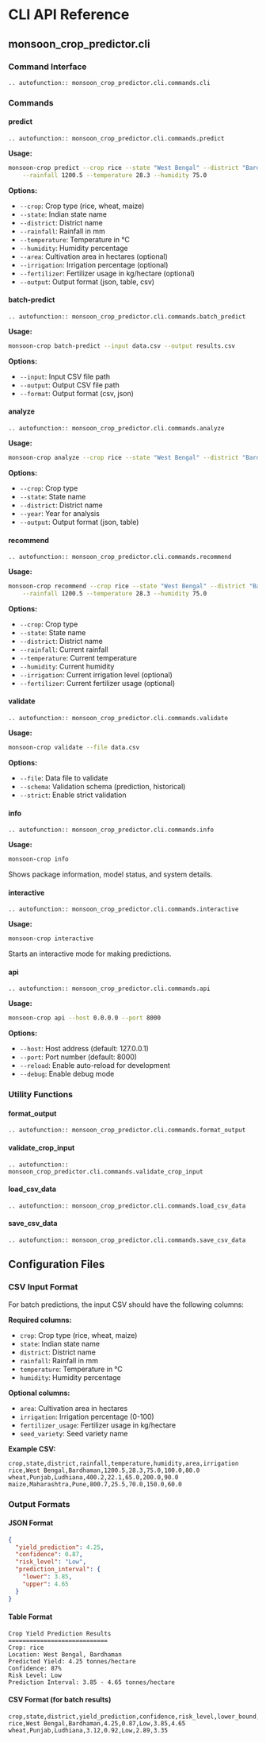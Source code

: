 # CLI API Reference

## monsoon_crop_predictor.cli

### Command Interface

```{eval-rst}
.. autofunction:: monsoon_crop_predictor.cli.commands.cli
```

### Commands

#### predict

```{eval-rst}
.. autofunction:: monsoon_crop_predictor.cli.commands.predict
```

**Usage:**

```bash
monsoon-crop predict --crop rice --state "West Bengal" --district "Bardhaman" \
    --rainfall 1200.5 --temperature 28.3 --humidity 75.0
```

**Options:**

- `--crop`: Crop type (rice, wheat, maize)
- `--state`: Indian state name
- `--district`: District name
- `--rainfall`: Rainfall in mm
- `--temperature`: Temperature in °C
- `--humidity`: Humidity percentage
- `--area`: Cultivation area in hectares (optional)
- `--irrigation`: Irrigation percentage (optional)
- `--fertilizer`: Fertilizer usage in kg/hectare (optional)
- `--output`: Output format (json, table, csv)

#### batch-predict

```{eval-rst}
.. autofunction:: monsoon_crop_predictor.cli.commands.batch_predict
```

**Usage:**

```bash
monsoon-crop batch-predict --input data.csv --output results.csv
```

**Options:**

- `--input`: Input CSV file path
- `--output`: Output CSV file path
- `--format`: Output format (csv, json)

#### analyze

```{eval-rst}
.. autofunction:: monsoon_crop_predictor.cli.commands.analyze
```

**Usage:**

```bash
monsoon-crop analyze --crop rice --state "West Bengal" --district "Bardhaman" --year 2024
```

**Options:**

- `--crop`: Crop type
- `--state`: State name
- `--district`: District name
- `--year`: Year for analysis
- `--output`: Output format (json, table)

#### recommend

```{eval-rst}
.. autofunction:: monsoon_crop_predictor.cli.commands.recommend
```

**Usage:**

```bash
monsoon-crop recommend --crop rice --state "West Bengal" --district "Bardhaman" \
    --rainfall 1200.5 --temperature 28.3 --humidity 75.0
```

**Options:**

- `--crop`: Crop type
- `--state`: State name
- `--district`: District name
- `--rainfall`: Current rainfall
- `--temperature`: Current temperature
- `--humidity`: Current humidity
- `--irrigation`: Current irrigation level (optional)
- `--fertilizer`: Current fertilizer usage (optional)

#### validate

```{eval-rst}
.. autofunction:: monsoon_crop_predictor.cli.commands.validate
```

**Usage:**

```bash
monsoon-crop validate --file data.csv
```

**Options:**

- `--file`: Data file to validate
- `--schema`: Validation schema (prediction, historical)
- `--strict`: Enable strict validation

#### info

```{eval-rst}
.. autofunction:: monsoon_crop_predictor.cli.commands.info
```

**Usage:**

```bash
monsoon-crop info
```

Shows package information, model status, and system details.

#### interactive

```{eval-rst}
.. autofunction:: monsoon_crop_predictor.cli.commands.interactive
```

**Usage:**

```bash
monsoon-crop interactive
```

Starts an interactive mode for making predictions.

#### api

```{eval-rst}
.. autofunction:: monsoon_crop_predictor.cli.commands.api
```

**Usage:**

```bash
monsoon-crop api --host 0.0.0.0 --port 8000
```

**Options:**

- `--host`: Host address (default: 127.0.0.1)
- `--port`: Port number (default: 8000)
- `--reload`: Enable auto-reload for development
- `--debug`: Enable debug mode

### Utility Functions

#### format_output

```{eval-rst}
.. autofunction:: monsoon_crop_predictor.cli.commands.format_output
```

#### validate_crop_input

```{eval-rst}
.. autofunction:: monsoon_crop_predictor.cli.commands.validate_crop_input
```

#### load_csv_data

```{eval-rst}
.. autofunction:: monsoon_crop_predictor.cli.commands.load_csv_data
```

#### save_csv_data

```{eval-rst}
.. autofunction:: monsoon_crop_predictor.cli.commands.save_csv_data
```

## Configuration Files

### CSV Input Format

For batch predictions, the input CSV should have the following columns:

**Required columns:**

- `crop`: Crop type (rice, wheat, maize)
- `state`: Indian state name
- `district`: District name
- `rainfall`: Rainfall in mm
- `temperature`: Temperature in °C
- `humidity`: Humidity percentage

**Optional columns:**

- `area`: Cultivation area in hectares
- `irrigation`: Irrigation percentage (0-100)
- `fertilizer_usage`: Fertilizer usage in kg/hectare
- `seed_variety`: Seed variety name

**Example CSV:**

```csv
crop,state,district,rainfall,temperature,humidity,area,irrigation
rice,West Bengal,Bardhaman,1200.5,28.3,75.0,100.0,80.0
wheat,Punjab,Ludhiana,400.2,22.1,65.0,200.0,90.0
maize,Maharashtra,Pune,800.7,25.5,70.0,150.0,60.0
```

### Output Formats

#### JSON Format

```json
{
  "yield_prediction": 4.25,
  "confidence": 0.87,
  "risk_level": "Low",
  "prediction_interval": {
    "lower": 3.85,
    "upper": 4.65
  }
}
```

#### Table Format

```
Crop Yield Prediction Results
============================
Crop: rice
Location: West Bengal, Bardhaman
Predicted Yield: 4.25 tonnes/hectare
Confidence: 87%
Risk Level: Low
Prediction Interval: 3.85 - 4.65 tonnes/hectare
```

#### CSV Format (for batch results)

```csv
crop,state,district,yield_prediction,confidence,risk_level,lower_bound,upper_bound
rice,West Bengal,Bardhaman,4.25,0.87,Low,3.85,4.65
wheat,Punjab,Ludhiana,3.12,0.92,Low,2.89,3.35
```
